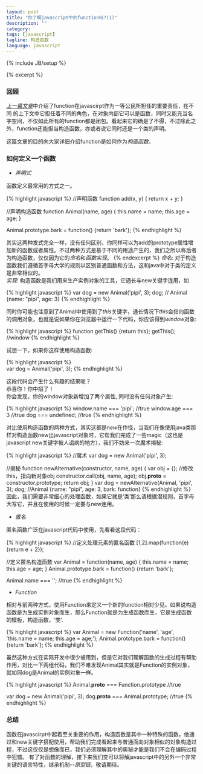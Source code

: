 ```yaml
---
layout: post
title: "你了解javascript中的function吗?(1)"
description: ""
category: 
tags: [javascript]
tagline: 构造函数
language: javascript
---
```

{% include JB/setup %}

{% excerpt %}
### 回顾 ###

[*上一篇文章*](/yangdong/archive/2012/02/05/function-in-javascript-0.html/)中介绍了function在javascirpt作为一等公民所担任的重要责任，在不同
的上下文中它担任着不同的角色，在对象内部它可以是函数，同时又能充当名字空间，不仅如此所有的function都是闭包。看起来它的确是了不得，不过除此之外，function还能担当构造函数，亦或者说它同时还是一个类的声明。

这篇文章的目的向大家详细介绍function是如何作为*构造函数*。

### 如何定义一个函数 ###
* _声明式_

函数定义最常用的方式之一。

{% highlight javascript %}
//声明函数
function add(x, y) {
    return x + y;
}

//声明构造函数
function Animal(name, age) {
    this.name = name;
    this.age = age;
}

Animal.prototype.bark = function() {return 'bark'};
{% endhighlight %}

其实这两种发式完全一样，没有任何区别，你同样可以为add的prototype属性增加新的函数或者属性。不过两种方式是基于不同的用途产生的，我们之所以称后者为构造函数，仅仅因为它的*命名*和*函数实现*。
{% endexcerpt %}
*命名*: 对于构造函数我们遵循首字母大学的规则以区别普通函数和方法，这和java中对于类的定义是非常相似的。<br>
*实现*: 构造函数是我们用来生产实例对象的工具，它通长与new关键字连用，如

{% highlight javascript %}
var dog = new Animal('pipi', 3);
dog; // Animal {name: "pipi", age: 3}
{% endhighlight %}

同时你可能也注意到了Animal中使用到了*this*关键字，通长情况下*this*会指向函数的调用对象，也就是说如果你在浏览器中运行一下代码，你应该得到*window*对象:

{% highlight javascript %}
function getThis() {return this};
getThis(); //window
{% endhighlight %}

试想一下，如果你这样使用构造函数:

{% highlight javascript %}    
var dog = Animal('pipi', 3);
{% endhighlight %}

这段代码会产生什么有趣的结果呢？<br>
恭喜你！你中招了！<br>
你会发现，你的window对象新增加了两个属性, 同时没有任何对象产生:

{% highlight javascript %}
window.name === 'pipi'; //true
window.age === 3        //true
dog === undefined;      //true
{% endhighlight %}

对比使用构造函数的两种方式，其实这都是*new*在作怪，当我们在像使用java类那样对构造函数new出javascript对象时，它帮我们完成了一些magic（这也是javascript new关键字被人诟病的地方），我们不妨来一次魔术揭秘:

{%  highlight javascript %}
//魔术
var dog = new Animal('pipi', 3);

//揭秘
function newAlternative(constructor, name, age) {
    var obj = {};
    //修改this，指向新对象obj
    constructor.call(obj, name, age);
    obj.__proto__ = constructor.prototype;
    return obj;
}
var dog = newAlternative(Animal, 'pipi', 3);
dog; //Animal {name: "pipi", age: 3, bark: function}
{% endhighlight %}
因此，我们需要非常细心的处理函数，如果它就是‘类’那么请根据潜规则，首字母大写它，并且在使用的时候一定要与new连用。

* _匿名_

匿名函数广泛在javascript代码中使用，先看看这段代码：

{% highlight javascript %}
//定义处理元素的匿名函数
[1,2].map(function(e) {return e + 2});

//定义匿名构造函数
var Animal = function(name, age) {
    this.name = name;
    this.age = age;
}
Animal.prototype.bark = function() {return 'bark'};

Animal.name === ''; //true
{% endhighlight %}

* _Function_

相对与前两种方式，使用Function来定义一个新的function相对少见。如果说构造函数是为生成实例对象而生，那么Function就是为生成函数而生，它是生成函数的模板，构造函数，‘类’.

{% highlight javascript %}
var Animal = 
new Function('name', 'age', 'this.name = name; this.age = age;');
Animal.prototype.bark = function() {return 'bark'};
{% endhighlight %}

虽然这种方式在实际开发中很少被用到，但是它对我们理解函数的生成过程有帮助作用，对比一下两组代码，我们不难发现Animal其实就是Function的实例对象，就如同dog是Animal的实例对象一样。

{% highlight javascript %}
Animal.__proto__ === Function.prototype //true

var dog = new Animal('pipi', 3);
dog.__proto__ === Animal.prototype;     //true
{% endhighlight %}

### 总结 ###
函数在javascirpt中起着至关重要的作用，构造函数是其中一种特殊的函数，他通过和new关键字搭配使用，帮助我们完成看起来与普通面向对象相似的对象构造过程，不过这仅仅是想像而已，我们必须理解其中的奥秘才能是我们不会在编码过程中犯错。
有了对函数的理解，接下来我们变可以将解javascript中的另外一个非常关键的语言特性，继承机制--*原型链*，敬请期待。
